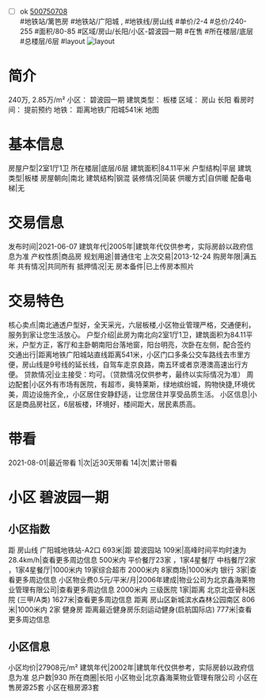 - [ ] ok [500750708](https://bj.5i5j.com/ershoufang/500750708.html)  
 #地铁站/篱笆房 #地铁站/广阳城 ,  #地铁线/房山线
#单价/2-4 #总价/240-255 #面积/80-85   #区域/房山/长阳/小区-碧波园一期 #在售 #所在楼层/底层 #总楼层/6层 #layout 
![layout](http://image2a.5i5j.com/bdir/layout/542621.jpg_P5.jpg) 
# 简介 
 240万,  2.85万/m² 
小区： 碧波园一期
建筑类型： 板楼
区域： 房山 长阳
看房时间： 提前预约
地铁： 距离地铁广阳城541米 地图
# 基本信息 
 房屋户型|2室1厅1卫
所在楼层|底层/6层
建筑面积|84.11平米
户型结构|平层
建筑类型|板楼
房屋朝向|南北
建筑结构|钢混
装修情况|简装
供暖方式|自供暖
配备电梯|无
# 交易信息 
 发布时间|2021-06-07
建筑年代|2005年|建筑年代仅供参考，实际房龄以政府信息为准
产权性质|商品房
规划用途|普通住宅
上次交易|2013-12-24
购房年限|满五年
共有情况|共同所有
抵押情况|无
房本备件|已上传房本照片
# 交易特色 
 核心卖点|南北通透户型好，全天采光，六层板楼,小区物业管理严格，交通便利，服务到家让您生活放心。
户型介绍|此房为南北向2室1厅1卫，建筑面积为84.11平米，户型方正，客厅和主卧朝南阳台落地窗，阳台明亮，次卧在左侧，配合签约
交通出行|距离地铁广阳城站直线距离541米，小区门口多条公交车路线去市里方便，房山线是9号线的延长线，自驾车走京良路，南五环或者京港澳高速出行方便。
贷款情况|业主接受：均可。（贷款情况仅供参考，最终以实际情况为准）
周边配套|小区外有市场有医院，有超市，奥特莱斯，绿地缤纷城，购物快捷,环境优美，周边设施齐全,，小区居住安静舒适，让您居住并享受品质生活。
小区信息|小区是商品房社区，6层板楼，环境好，楼间距大，居民素质高。
# 带看 
 2021-08-01|最近带看	 1|次|近30天带看	 14|次|累计带看
# 小区 碧波园一期
## 小区指数 
 距 房山线 广阳城地铁站-A2口 693米|距 碧波园站 109米|高峰时间平均时速为28.4km/h|查看更多周边信息
500米内 平价餐厅23家 ，1家4星餐厅
中档餐厅2家 ，1家4星餐厅|1000米内 19家综合超市
2000米内 8家商场|1000米内 银行 3家|查看更多周边信息
小区物业费0.5元/平米/月|2006年建成|物业公司为北京鑫海莱物业管理有限公司|查看更多周边信息
2000米内 三级医院 1家|距离 北京北亚骨科医院 (三甲/A类) 1627米|查看更多周边信息
距离 房山区新城滨水森林公园南区 806米|1000米内 2家 健身房
距离最近健身房乐刻运动健身(启航国际店) 777米|查看更多周边信息
## 小区信息 
 小区均价|27908元/m²
建筑年代|2002年|建筑年代仅供参考，实际房龄以政府信息为准
总户数|930
所在商圈|长阳
小区物业|北京鑫海莱物业管理有限公司
小区在售房源25套
小区在租房源3套
